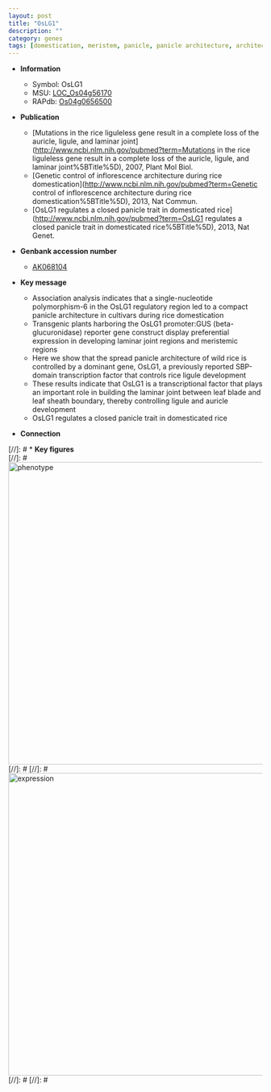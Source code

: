 ```yaml
---
layout: post
title: "OsLG1"
description: ""
category: genes
tags: [domestication, meristem, panicle, panicle architecture, architecture, leaf, transcription factor, sheath]
---
```


* **Information**  
    + Symbol: OsLG1  
    + MSU: [LOC_Os04g56170](http://rice.plantbiology.msu.edu/cgi-bin/ORF_infopage.cgi?orf=LOC_Os04g56170)  
    + RAPdb: [Os04g0656500](http://rapdb.dna.affrc.go.jp/viewer/gbrowse_details/irgsp1?name=Os04g0656500)  

* **Publication**  
    + [Mutations in the rice liguleless gene result in a complete loss of the auricle, ligule, and laminar joint](http://www.ncbi.nlm.nih.gov/pubmed?term=Mutations in the rice liguleless gene result in a complete loss of the auricle, ligule, and laminar joint%5BTitle%5D), 2007, Plant Mol Biol.
    + [Genetic control of inflorescence architecture during rice domestication](http://www.ncbi.nlm.nih.gov/pubmed?term=Genetic control of inflorescence architecture during rice domestication%5BTitle%5D), 2013, Nat Commun.
    + [OsLG1 regulates a closed panicle trait in domesticated rice](http://www.ncbi.nlm.nih.gov/pubmed?term=OsLG1 regulates a closed panicle trait in domesticated rice%5BTitle%5D), 2013, Nat Genet.

* **Genbank accession number**  
    + [AK068104](http://www.ncbi.nlm.nih.gov/nuccore/AK068104)

* **Key message**  
    + Association analysis indicates that a single-nucleotide polymorphism-6 in the OsLG1 regulatory region led to a compact panicle architecture in cultivars during rice domestication
    + Transgenic plants harboring the OsLG1 promoter:GUS (beta-glucuronidase) reporter gene construct display preferential expression in developing laminar joint regions and meristemic regions
    + Here we show that the spread panicle architecture of wild rice is controlled by a dominant gene, OsLG1, a previously reported SBP-domain transcription factor that controls rice ligule development
    + These results indicate that OsLG1 is a transcriptional factor that plays an important role in building the laminar joint between leaf blade and leaf sheath boundary, thereby controlling ligule and auricle development
    + OsLG1 regulates a closed panicle trait in domesticated rice

* **Connection**  

[//]: # * **Key figures**  
[//]: # <img src="http://funRiceGenes.github.io/images/OsLG1.pheno.png" alt="phenotype"  style="width: 600px;"/>
[//]: # 
[//]: # <img src="http://funRiceGenes.github.io/images/OsLG1.exp.png" alt="expression"  style="width: 600px;"/>
[//]: # 
[//]: # 
